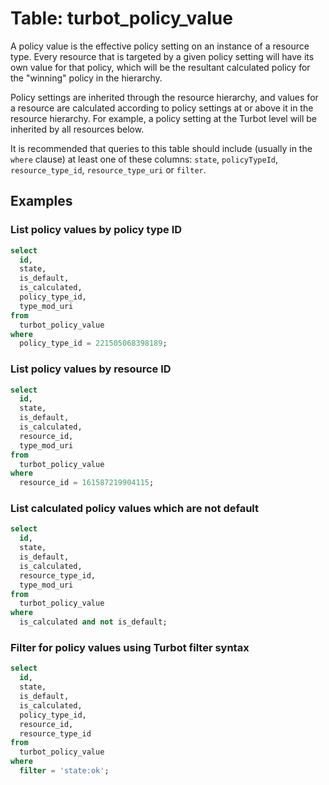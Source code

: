 # Table: turbot_policy_value

A policy value is the effective policy setting on an instance of a resource type. Every resource that is targeted by a given policy setting will have its own value for that policy, which will be the resultant calculated policy for the "winning" policy in the hierarchy.

Policy settings are inherited through the resource hierarchy, and values for a resource are calculated according to policy settings at or above it in the resource hierarchy. For example, a policy setting at the Turbot level will be inherited by all resources below.

It is recommended that queries to this table should include (usually in the `where` clause) at least one
of these columns: `state`, `policyTypeId`, `resource_type_id`, `resource_type_uri` or `filter`.

## Examples

### List policy values by policy type ID

```sql
select
  id,
  state,
  is_default,
  is_calculated,
  policy_type_id,
  type_mod_uri
from
  turbot_policy_value
where
  policy_type_id = 221505068398189;
```

### List policy values by resource ID

```sql
select
  id,
  state,
  is_default,
  is_calculated,
  resource_id,
  type_mod_uri
from
  turbot_policy_value
where
  resource_id = 161587219904115;
```

### List calculated policy values which are not default

```sql
select
  id,
  state,
  is_default,
  is_calculated,
  resource_type_id,
  type_mod_uri
from
  turbot_policy_value
where
  is_calculated and not is_default;
```

### Filter for policy values using Turbot filter syntax

```sql
select
  id,
  state,
  is_default,
  is_calculated,
  policy_type_id,
  resource_id,
  resource_type_id
from
  turbot_policy_value
where
  filter = 'state:ok';
```